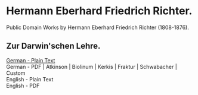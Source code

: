 # Hermann Eberhard Friedrich Richter.

Public Domain Works by Hermann Eberhard Friedrich Richter (1808-1876).

## Zur Darwin'schen Lehre.

[German - Plain Text](zur-darwinschen-lehre/full-text-german.md)  
German - PDF | Atkinson | Biolinum | Kerkis | Fraktur | Schwabacher | Custom  
English - Plain Text  
English - PDF  
